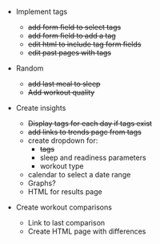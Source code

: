 * Implement tags
    * ~~add form field to select tags~~
    * ~~add form field to add a tag~~
    * ~~edit html to include tag form fields~~
    * ~~edit past pages with tags~~

* Random
    * ~~add last meal to sleep~~
    * ~~Add workout quality~~

* Create insights
    * ~~Display tags for each day if tags exist~~
    * ~~add links to trends page from tags~~
    * create dropdown for:
        * ~~tags~~
        * sleep and readiness parameters
        * workout type
    * calendar to select a date range
    * Graphs?
    * HTML for results page

* Create workout comparisons
    * Link to last comparison
    * Create HTML page with differences
